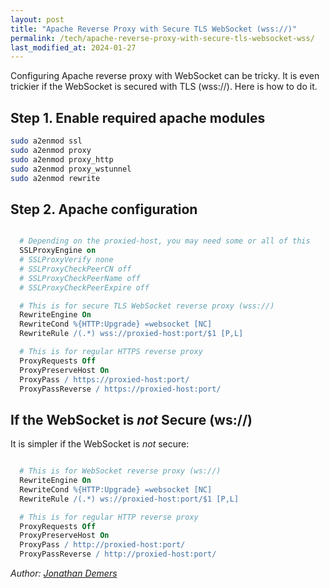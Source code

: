 ```yaml
---
layout: post
title: "Apache Reverse Proxy with Secure TLS WebSocket (wss://)"
permalink: /tech/apache-reverse-proxy-with-secure-tls-websocket-wss/
last_modified_at: 2024-01-27
---
```


Configuring Apache reverse proxy with WebSocket can be tricky. It is even trickier if the WebSocket is secured with TLS (wss://). Here is how to do it.

## Step 1. Enable required apache modules

```bash
sudo a2enmod ssl
sudo a2enmod proxy
sudo a2enmod proxy_http
sudo a2enmod proxy_wstunnel
sudo a2enmod rewrite
```

## Step 2. Apache configuration

```apache

  # Depending on the proxied-host, you may need some or all of this
  SSLProxyEngine on
  # SSLProxyVerify none 
  # SSLProxyCheckPeerCN off
  # SSLProxyCheckPeerName off
  # SSLProxyCheckPeerExpire off

  # This is for secure TLS WebSocket reverse proxy (wss://)
  RewriteEngine On
  RewriteCond %{HTTP:Upgrade} =websocket [NC]
  RewriteRule /(.*) wss://proxied-host:port/$1 [P,L]

  # This is for regular HTTPS reverse proxy
  ProxyRequests Off
  ProxyPreserveHost On
  ProxyPass / https://proxied-host:port/
  ProxyPassReverse / https://proxied-host:port/

```

## If the WebSocket is *not* Secure (ws://)

It is simpler if the WebSocket is *not* secure:

```apache

  # This is for WebSocket reverse proxy (ws://)
  RewriteEngine On
  RewriteCond %{HTTP:Upgrade} =websocket [NC]
  RewriteRule /(.*) ws://proxied-host:port/$1 [P,L]

  # This is for regular HTTP reverse proxy
  ProxyRequests Off
  ProxyPreserveHost On
  ProxyPass / http://proxied-host:port/
  ProxyPassReverse / http://proxied-host:port/

```

*Author: [Jonathan Demers](https://www.linkedin.com/in/jonathan-demers-ing/ "Jonathan Demers")*

